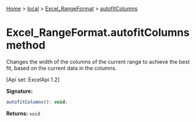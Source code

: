 [Home](./index) &gt; [local](local.md) &gt; [Excel\_RangeFormat](local.excel_rangeformat.md) &gt; [autofitColumns](local.excel_rangeformat.autofitcolumns.md)

# Excel\_RangeFormat.autofitColumns method

Changes the width of the columns of the current range to achieve the best fit, based on the current data in the columns. 

 \[Api set: ExcelApi 1.2\]

**Signature:**
```javascript
autofitColumns(): void;
```
**Returns:** `void`

